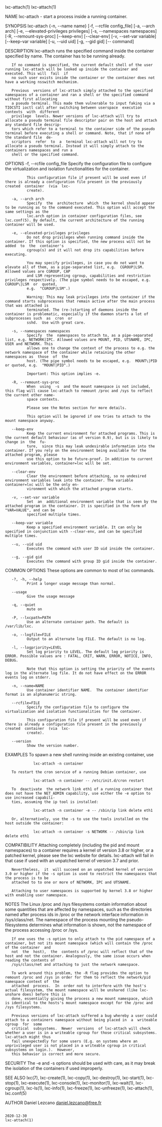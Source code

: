 lxc-attach(1)                                                                                                                                          lxc-attach(1)

NAME
       lxc-attach - start a process inside a running container.

SYNOPSIS
       lxc-attach {-n, --name name} [-f, --rcfile config_file] [-a, --arch arch] [-e, --elevated-privileges privileges] [-s, --namespaces namespaces] [-R,
                  --remount-sys-proc] [--keep-env] [--clear-env] [-v, --set-var variable] [--keep-var variable] [-u, --uid uid] [-g, --gid gid] [-- command]

DESCRIPTION
       lxc-attach runs the specified command inside the container specified by name. The container has to be running already.

       If no command is specified, the current default shell of the user running lxc-attach will be looked up inside the container and executed. This will  fail  if
       no such user exists inside the container or the container does not have a working nsswitch mechanism.

       Previous  versions of lxc-attach simply attached to the specified namespaces of a container and ran a shell or the specified command without first allocating
       a pseudo terminal. This made them vulnerable to input faking via a TIOCSTI ioctl call after switching between userspace  execution  contexts  with  different
       privilege  levels. Newer versions of lxc-attach will try to allocate a pseudo terminal file descriptor pair on the host and attach any standard file descrip‐
       tors which refer to a terminal to the container side of the pseudo terminal before executing a shell or command. Note, that if none of the standard file  de‐
       scriptors  refer  to  a  terminal lxc-attach will not try to allocate a pseudo terminal. Instead it will simply attach to the containers namespaces and run a
       shell or the specified command.

OPTIONS
       -f, --rcfile config_file
              Specify the configuration file to configure the virtualization and isolation functionalities for the container.

              This configuration file if present will be used even if there is already a configuration file present in the previously created  container  (via  lxc-
              create).

       -a, --arch arch
              Specify  the  architecture  which  the kernel should appear to be running as to the command executed. This option will accept the same settings as the
              lxc.arch option in container configuration files, see lxc.conf(5). By default, the current architecture of the running container will be used.

       -e, --elevated-privileges privileges
              Do not drop privileges when running command inside the container. If this option is specified, the new process will not be added  to  the  container's
              cgroup(s) and it will not drop its capabilities before executing.

              You may specify privileges, in case you do not want to elevate all of them, as a pipe-separated list, e.g.  CGROUP|LSM. Allowed values are CGROUP, CAP
              and LSM representing cgroup, capabilities and restriction privileges respectively. (The pipe symbol needs to be escaped, e.g. CGROUP\|LSM  or  quoted,
              e.g.  "CGROUP|LSM".)

              Warning: This may leak privileges into the container if the command starts subprocesses that remain active after the main process that was attached is
              terminated. The (re-)starting of daemons inside the container is problematic, especially if the daemon starts a lot of subprocesses such  as  cron  or
              sshd.  Use with great care.

       -s, --namespaces namespaces
              Specify  the  namespaces to attach to, as a pipe-separated list, e.g. NETWORK|IPC. Allowed values are MOUNT, PID, UTSNAME, IPC, USER and NETWORK. This
              allows one to change the context of the process to e.g. the network namespace of the container while retaining the other namespaces as  those  of  the
              host. (The pipe symbol needs to be escaped, e.g.  MOUNT\|PID or quoted, e.g.  "MOUNT|PID".)

              Important: This option implies -e.

       -R, --remount-sys-proc
              When  using  -s  and the mount namespace is not included, this flag will cause lxc-attach to remount /proc and /sys to reflect the current other name‐
              space contexts.

              Please see the Notes section for more details.

              This option will be ignored if one tries to attach to the mount namespace anyway.

       --keep-env
              Keep the current environment for attached programs. This is the current default behaviour (as of version 0.9), but is is likely to change in  the  fu‐
              ture,  since this may leak undesirable information into the container. If you rely on the environment being available for the attached program, please
              use this option to be future-proof. In addition to current environment variables, container=lxc will be set.

       --clear-env
              Clear the environment before attaching, so no undesired environment variables leak into the container. The variable container=lxc will be the only en‐
              vironment with which the attached program starts.

       -v, --set-var variable
              Set  an  additional environment variable that is seen by the attached program in the container. It is specified in the form of "VAR=VALUE", and can be
              specified multiple times.

       --keep-var variable
              Keep a specified environment variable. It can only be specified in conjunction with --clear-env, and can be specified multiple times.

       --u, --uid uid
              Executes the command with user ID uid inside the container.

       --g, --gid gid
              Executes the command with group ID gid inside the container.

COMMON OPTIONS
       These options are common to most of lxc commands.

       -?, -h, --help
              Print a longer usage message than normal.

       --usage
              Give the usage message

       -q, --quiet
              mute on

       -P, --lxcpath=PATH
              Use an alternate container path. The default is /var/lib/lxc.

       -o, --logfile=FILE
              Output to an alternate log FILE. The default is no log.

       -l, --logpriority=LEVEL
              Set log priority to LEVEL. The default log priority is ERROR. Possible values are : FATAL, CRIT, WARN, ERROR, NOTICE, INFO, DEBUG.

              Note that this option is setting the priority of the events log in the alternate log file. It do not have effect on the ERROR events log on stderr.

       -n, --name=NAME
              Use container identifier NAME.  The container identifier format is an alphanumeric string.

       --rcfile=FILE
              Specify the configuration file to configure the virtualization and isolation functionalities for the container.

              This configuration file if present will be used even if there is already a configuration file present in the previously created  container  (via  lxc-
              create).

       --version
              Show the version number.

EXAMPLES
       To spawn a new shell running inside an existing container, use

                 lxc-attach -n container

       To restart the cron service of a running Debian container, use

                 lxc-attach -n container -- /etc/init.d/cron restart

       To  deactivate  the network link eth1 of a running container that does not have the NET_ADMIN capability, use either the -e option to use increased capabili‐
       ties, assuming the ip tool is installed:

                 lxc-attach -n container -e -- /sbin/ip link delete eth1

       Or, alternatively, use the -s to use the tools installed on the host outside the container:

                 lxc-attach -n container -s NETWORK -- /sbin/ip link delete eth1

COMPATIBILITY
       Attaching completely (including the pid and mount namespaces) to a container requires a kernel of version 3.8 or higher, or a patched kernel, please see  the
       lxc website for details. lxc-attach will fail in that case if used with an unpatched kernel of version 3.7 and prior.

       Nevertheless,  it  will succeed on an unpatched kernel of version 3.0 or higher if the -s option is used to restrict the namespaces that the process is to be
       attached to to one or more of NETWORK, IPC and UTSNAME.

       Attaching to user namespaces is supported by kernel 3.8 or higher with enabling user namespace.

NOTES
       The Linux /proc and /sys filesystems contain information about some quantities that are affected by namespaces, such as the directories named  after  process
       ids in /proc or the network interface information in /sys/class/net. The namespace of the process mounting the pseudo-filesystems determines what information
       is shown, not the namespace of the process accessing /proc or /sys.

       If one uses the -s option to only attach to the pid namespace of a container, but not its mount namespace (which will contain the /proc of the container  and
       not  the  host),  the  contents of /proc will reflect that of the host and not the container. Analogously, the same issue occurs when reading the contents of
       /sys/class/net and attaching to just the network namespace.

       To work around this problem, the -R flag provides the option to remount /proc and /sys in order for them to reflect the network/pid namespace context of  the
       attached  process.  In  order not to interfere with the host's actual filesystem, the mount namespace will be unshared (like lxc-unshare does) before this is
       done, essentially giving the process a new mount namespace, which is identical to the hosts's mount namespace except for the /proc and /sys filesystems.

       Previous versions of lxc-attach suffered a bug whereby a user could attach to a containers namespace without being placed in  a  writeable  cgroup  for  some
       critical  subsystems.  Newer  versions  of lxc-attach will check whether a user is in a writeable cgroup for those critical subsystems. lxc-attach might thus
       fail unexpectedly for some users (E.g. on systems where an unprivileged user is not placed in a writeable cgroup in critical subsystems on login.).  However,
       this behavior is correct and more secure.

SECURITY
       The -e and -s options should be used with care, as it may break the isolation of the containers if used improperly.

SEE ALSO
       lxc(7),  lxc-create(1),  lxc-copy(1),  lxc-destroy(1), lxc-start(1), lxc-stop(1), lxc-execute(1), lxc-console(1), lxc-monitor(1), lxc-wait(1), lxc-cgroup(1),
       lxc-ls(1), lxc-info(1), lxc-freeze(1), lxc-unfreeze(1), lxc-attach(1), lxc.conf(5)

AUTHOR
       Daniel Lezcano <daniel.lezcano@free.fr>

                                                                             2020-12-30                                                                lxc-attach(1)
